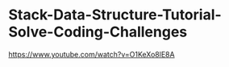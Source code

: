 # Stack-Data-Structure-Tutorial-Solve-Coding-Challenges

https://www.youtube.com/watch?v=O1KeXo8lE8A
